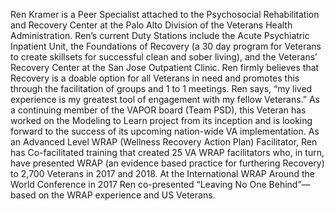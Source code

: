 Ren Kramer is a Peer Specialist attached to the Psychosocial Rehabilitation and Recovery Center at the Palo Alto Division of the Veterans Health Administration. Ren’s current Duty Stations include the Acute Psychiatric Inpatient Unit, the Foundations of Recovery (a 30 day program for Veterans to create skillsets for successful clean and sober living), and the Veterans’ Recovery Center at the San Jose Outpatient Clinic. Ren firmly believes that Recovery is a doable option for all Veterans in need and promotes this through the facilitation of groups and 1 to 1 meetings. Ren says, “my lived experience is my greatest tool of engagement with my fellow Veterans.”  As a continuing member of the VAPOR board (Team PSD), this Veteran has worked on the Modeling to Learn project from its inception and is looking forward to the success of its upcoming nation-wide VA implementation. As an Advanced Level WRAP (Wellness Recovery Action Plan) Facilitator, Ren has Co-facilitated training that created 25 VA WRAP facilitators who, in turn, have presented WRAP (an evidence based practice for furthering Recovery) to 2,700 Veterans in 2017 and 2018. At the International WRAP Around the World Conference in 2017 Ren co-presented “Leaving No One Behind”—based on the WRAP experience and US Veterans.
